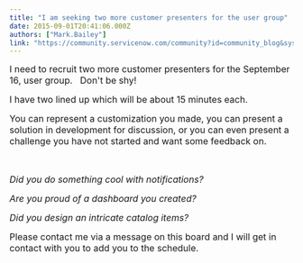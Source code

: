 ```yaml
---
title: "I am seeking two more customer presenters for the user group"
date: 2015-09-01T20:41:06.000Z
authors: ["Mark.Bailey"]
link: "https://community.servicenow.com/community?id=community_blog&sys_id=74dd66e9dbd0dbc01dcaf3231f961948"
---
```

<p><span style="font-size: 12pt;">I need to recruit two more customer presenters for the September 16, user group.   Don't be shy! </span></p><p></p><p><span style="font-size: 12pt;">I have two lined up which will be about 15 minutes each.</span></p><p></p><p><span style="font-size: 12pt;">You can represent a customization you made, you can present a solution in development for discussion, or you can even present a challenge you have not started and want some feedback on.</span></p><p><span style="font-size: 12pt;"><br/></span></p><p><em style="font-size: 12pt;">Did you do something cool with notifications?</em></p><p><span style="font-size: 12pt;"><em>Are you proud of a dashboard you created?</em></span></p><p><em style="font-size: 12pt;">Did you design an intricate catalog items?</em></p><p></p><p><span style="font-size: 12pt;">Please contact me via a message on this board and I will get in contact with you to add you to the schedule. </span></p>